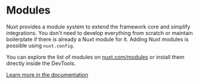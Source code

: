 # Modules

Nuxt provides a module system to extend the framework core and simplify integrations. You don't need to develop everything from scratch or maintain boilerplate if there is already a Nuxt module for it. Adding Nuxt modules is possible using `nuxt.config`.

You can explore the list of modules on [nuxt.com/modules](https://nuxt.com/modules) or install them directly inside the DevTools.

[Learn more in the documentation](https://nuxt.com/docs/guide/concepts/modules)
